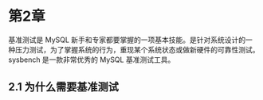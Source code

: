 # 第2章

基准测试是 MySQL 新手和专家都要掌握的一项基本技能。是针对系统设计的一种压力测试，为了掌握系统的行为，重现某个系统状态或做新硬件的可靠性测试。  
sysbench 是一款非常优秀的 MySQL 基准测试工具。

## 2.1 为什么需要基准测试


